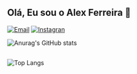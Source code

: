 ## Olá, Eu sou o Alex Ferreira 👋

[![Email](https://img.shields.io/badge/Discord-7289DA?style=for-the-badge&logo=discord&logoColor=white)]()
[![Instagran](https://img.shields.io/badge/Discord-7289DA?style=for-the-badge&logo=discord&logoColor=white)](https://www.instagram.com/alex.c_ferreira/)


![Anurag's GitHub stats](https://github-readme-stats.vercel.app/api?username=alexferreiraaf&show_icons=true&theme=radical)

## 
![Top Langs](https://github-readme-stats.vercel.app/api/top-langs/?username=alexferreiraaf&hide_progress=true)
<!--
**alexferreiraaf/alexferreiraaf** is a ✨ _special_ ✨ repository because its `README.md` (this file) appears on your GitHub profile.

Here are some ideas to get you started:

- 🔭 I’m currently working on ...
- 🌱 I’m currently learning ...
- 👯 I’m looking to collaborate on ...
- 🤔 I’m looking for help with ...
- 💬 Ask me about ...
- 📫 How to reach me: ...
- 😄 Pronouns: ...
- ⚡ Fun fact: ...
-->
